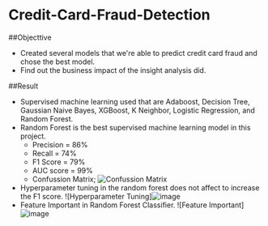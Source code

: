 # Credit-Card-Fraud-Detection

##Objecttive
* Created several models that we're able to predict credit card fraud and chose the best model.
* Find out the business impact of the insight analysis did.

##Result
* Supervised machine learning used that are Adaboost, Decision Tree, Gaussian Naive Bayes, XGBoost, K Neighbor, Logistic Regression, and Random Forest.
* Random Forest is the best supervised machine learning model in this project.
  * Precision = 86%
  * Recall = 74%
  * F1 Score = 79%
  * AUC score = 99%
  * Confussion Matrix;
    ![Confussion Matrix](![image](https://user-images.githubusercontent.com/85482667/136393032-f48227a7-f262-4fed-966d-5e102bc7a56f.png))
* Hyperparameter tuning in the random forest does not affect to increase the F1 score.
  ![Hyperparameter Tuning]![image](https://user-images.githubusercontent.com/85482667/136393750-6842d277-90e9-4111-b802-17d7bcf60c68.png)
* Feature Important in Random Forest Classifier.
  ![Feature Important]![image](https://user-images.githubusercontent.com/85482667/136394061-3c02a2a7-2992-423f-a902-5ec5a1b88387.png)
